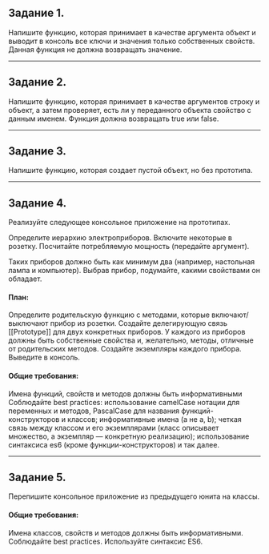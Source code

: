 ## Задание 1.

Напишите функцию, которая принимает в качестве аргумента объект и выводит в консоль все ключи и значения только собственных свойств. Данная функция не должна возвращать значение.

---

## Задание 2.

Напишите функцию, которая принимает в качестве аргументов строку и объект, а затем проверяет, есть ли у переданного объекта свойство с данным именем. Функция должна возвращать true или false.

---

## Задание 3.

Напишите функцию, которая создает пустой объект, но без прототипа.

---

## Задание 4.

Реализуйте следующее консольное приложение на прототипах.

Определите иерархию электроприборов. Включите некоторые в розетку. Посчитайте потребляемую мощность (передайте аргумент). 

Таких приборов должно быть как минимум два (например, настольная лампа и компьютер). Выбрав прибор, подумайте, какими свойствами он обладает.

#### План:

Определите родительскую функцию с методами, которые включают/выключают прибор из розетки.
Создайте делегирующую связь [[Prototype]] для двух конкретных приборов.
У каждого из приборов должны быть собственные свойства и, желательно, методы, отличные от родительских методов.
Создайте экземпляры каждого прибора.
Выведите в консоль.

#### Общие требования:

Имена функций, свойств и методов должны быть информативными
Соблюдайте best practices:
использование camelCase нотации для переменных и методов, PascalCase для названия функций-конструкторов и классов;
информативные имена (а не a, b);
четкая связь между классом и его экземплярами (класс описывает множество, а экземпляр — конкретную реализацию);
использование синтаксиса es6 (кроме функции-конструкторов) и так далее.

---

## Задание 5.

Перепишите консольное приложение из предыдущего юнита на классы.

#### Общие требования:

Имена классов, свойств и методов должны быть информативными.
Соблюдайте best practices.
Используйте синтаксис ES6.